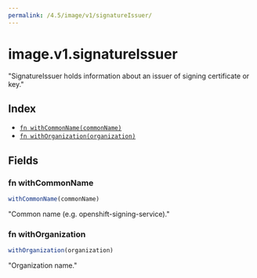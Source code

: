 ```yaml
---
permalink: /4.5/image/v1/signatureIssuer/
---
```


# image.v1.signatureIssuer

"SignatureIssuer holds information about an issuer of signing certificate or key."

## Index

* [`fn withCommonName(commonName)`](#fn-withcommonname)
* [`fn withOrganization(organization)`](#fn-withorganization)

## Fields

### fn withCommonName

```ts
withCommonName(commonName)
```

"Common name (e.g. openshift-signing-service)."

### fn withOrganization

```ts
withOrganization(organization)
```

"Organization name."